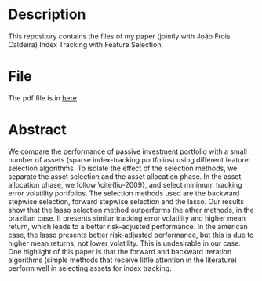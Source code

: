 # Description

This repository contains the files of my paper (jointly with João Frois Caldeira) Index Tracking with Feature Selection.

# File

The pdf file is in [here](./it-featsel.pdf)

# Abstract

We compare the performance of passive investment portfolio with a small number of assets (sparse index-tracking portfolios) using different feature selection algorithms.
To isolate the effect of the selection methods, we separate the asset selection and the asset allocation phase.
In the asset allocation phase, we follow \cite{liu-2009}, and select minimum tracking error volatility portfolios.
The selection methods used are the backward stepwise selection, forward stepwise selection and the lasso.
Our results show that the lasso selection method outperforms the other methods, in the brazilian case.
It presents similar tracking error volatility and higher mean return, which leads to a better risk-adjusted performance.
In the american case, the lasso presents better risk-adjusted performance, but this is due to higher mean returns, not lower volatility.
This is undesirable in our case.
One highlight of this paper is that the forward and backward iteration algorithms (simple methods that receive little attention in the literature) perform well in selecting assets for index tracking.

